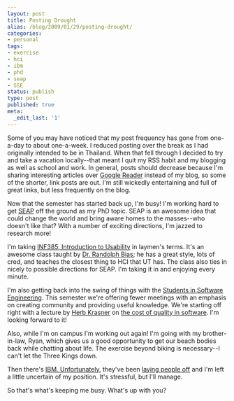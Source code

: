 ```yaml
---
layout: post
title: Posting Drought
alias: /blog/2009/01/29/posting-drought/
categories:
- personal
tags:
- exercise
- hci
- ibm
- phd
- seap
- SSE
status: publish
type: post
published: true
meta:
  _edit_last: '1'
---
```

Some of you may have noticed that my post frequency has gone from one-a-day to about one-a-week. I reduced posting over the break as I had originally intended to be in Thailand. When that fell through I decided to try and take a vacation locally--that meant I quit my RSS habit and my blogging as well as school and work. In general, posts should decrease because I'm sharing interesting articles over <a title="Seth Holloway's Google Reader" href="https://www.google.com/reader/shared/11451882993897049685" target="_blank">Google Reader</a> instead of my blog, so some of the shorter, link posts are out. I'm still wickedly entertaining and full of great links, but less frequently on the blog.

Now that the semester has started back up, I'm busy! I'm working hard to get <a title="Sensor Enablement for the Average Programmer" href="http://mpc.ece.utexas.edu/SEAP/" target="_blank">SEAP</a> off the ground as my PhD topic. SEAP is an awesome idea that could change the world and bring aware homes to the masses--who doesn't like that? With a number of exciting directions, I'm jazzed to research more!

I'm taking <a title="INF385 Course Website" href=" http://courses.ischool.utexas.edu/Bias_Randolph/2009/Spring/INF385P/" target="_blank">INF385, Introduction to Usability</a> in laymen's terms. It's an awesome class taught by <a title="Dr. Bias" href="http://www.ischool.utexas.edu/~rbias/web/index.shtml" target="_blank">Dr. Randolph Bias</a>; he has a great style, lots of cred, and teaches the closest thing to HCI that UT has. The class also ties in nicely to possible directions for SEAP. I'm taking it in and enjoying every minute.

I'm also getting back into the swing of things with the <a title="Students in Software Engineering at UT" href="http://www.edge.utexas.edu/sse/" target="_blank">Students in Software Engineering</a>. This semester we're offering fewer meetings with an emphasis on creating community and providing useful knowledge. We're starting off right with a lecture by <a title="Herb Krasner" href="http://www.ece.utexas.edu/directory/faculty/48/" target="_blank">Herb Krasner</a> on <a title="Cost of Quality article" href="http://www.saspin.org/saspin_Sep99_krasner2.pdf" target="_blank">the cost of quality in software</a>. I'm looking forward to it!

Also, while I'm on campus I'm working out again! I'm going with my brother-in-law, Ryan, which gives us a good opportunity to get our beach bodies back while chatting about life. The exercise beyond biking is necessary--I can't let the Three Kings down.

Then there's <a title="Alliance IBM" href="http://allianceibm.org/" target="_blank">IBM. Unfortunately</a>, they've been <a title="IBM lays off people quietly" href="http://kotaku.com/5140716/thousands-of-jobs-lost-very-quietly-at-ibm" target="_blank">laying people off</a> and I'm left a little uncertain of my position. It's stressful, but I'll manage.

So that's what's keeping me busy. What's up with you?

